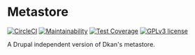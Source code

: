 # Metastore
[![CircleCI](https://circleci.com/gh/GetDKAN/metastore.svg?style=svg)](https://circleci.com/gh/GetDKAN/metastore)
[![Maintainability](https://api.codeclimate.com/v1/badges/73ef253e5d56a9aa1b51/maintainability)](https://codeclimate.com/github/GetDKAN/metastore/maintainability)
[![Test Coverage](https://api.codeclimate.com/v1/badges/73ef253e5d56a9aa1b51/test_coverage)](https://codeclimate.com/github/GetDKAN/metastore/test_coverage)
[![GPLv3 license](https://img.shields.io/badge/License-GPLv3-blue.svg)](https://www.gnu.org/licenses/gpl-3.0.en.html)


A Drupal independent version of Dkan's metastore.
